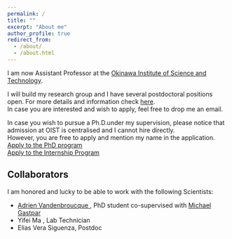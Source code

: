 ```yaml
---
permalink: /
title: ""
excerpt: "About me"
author_profile: true
redirect_from: 
  - /about/
  - /about.html
---
```

I am now Assistant Professor at the [Okinawa Institute of Science and Technology](https://www.oist.jp/).

I will build my research group and I have several postdoctoral positions open.
For more details and information check [here](https://www.oist.jp/careers/postdoc-information-theory-probability-and-statistics-unit). <br>
In case you are interested and wish to apply, feel free to drop me an email. 

In case you wish to pursue a Ph.D.under my supervision, please notice that admission at OIST is centralised 
and I cannot hire directly. <br>
However, you are free to apply and mention my name in the application.<br>
[Apply to the PhD program](https://admissions.oist.jp/apply-phd)<br>
[Apply to the Internship Program](https://admissions.oist.jp/apply-research-internship)

<h2 class="page__title">Collaborators</h2>
I am honored and lucky to be able to work with the following Scientists:
<ul>
  <li> <a href="https://adrienvdb.com/"> Adrien Vandenbroucque </a>, PhD student co-supervised with <a href="https://people.epfl.ch/michael.gastpar?lang=en/"> Michael Gastpar</a></li>
  <li> Yifei Ma , Lab Technician </li>
  <li> Elias Vera Siguenza, Postdoc </li>
</ul>
